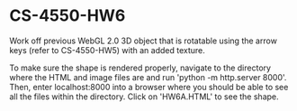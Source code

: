 # CS-4550-HW6
Work off previous WebGL 2.0 3D object that is rotatable using the arrow keys (refer to CS-4550-HW5) with an added texture.

To make sure the shape is rendered properly, navigate to the directory where the HTML and image files are and run 'python -m http.server 8000'. Then, enter localhost:8000 into a browser where you should be able to see all the files within the directory. Click on 'HW6A.HTML' to see the shape.
